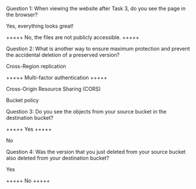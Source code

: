 Question 1: When viewing the website after Task 3, do you see the page in the browser?

 Yes, everything looks great!
 
+++++ No, the files are not publicly accessible. +++++




Question 2: What is another way to ensure maximum protection and prevent the accidental deletion of a preserved version?

 Cross-Region replication
 
+++++ Multi-factor authentication +++++
 
 Cross-Origin Resource Sharing (CORS)
 
 Bucket policy



Question 3: Do you see the objects from your source bucket in the destination bucket?

+++++ Yes +++++
 
 No



Question 4: Was the version that you just deleted from your source bucket also deleted from your destination bucket?

 Yes
 
+++++ No +++++
